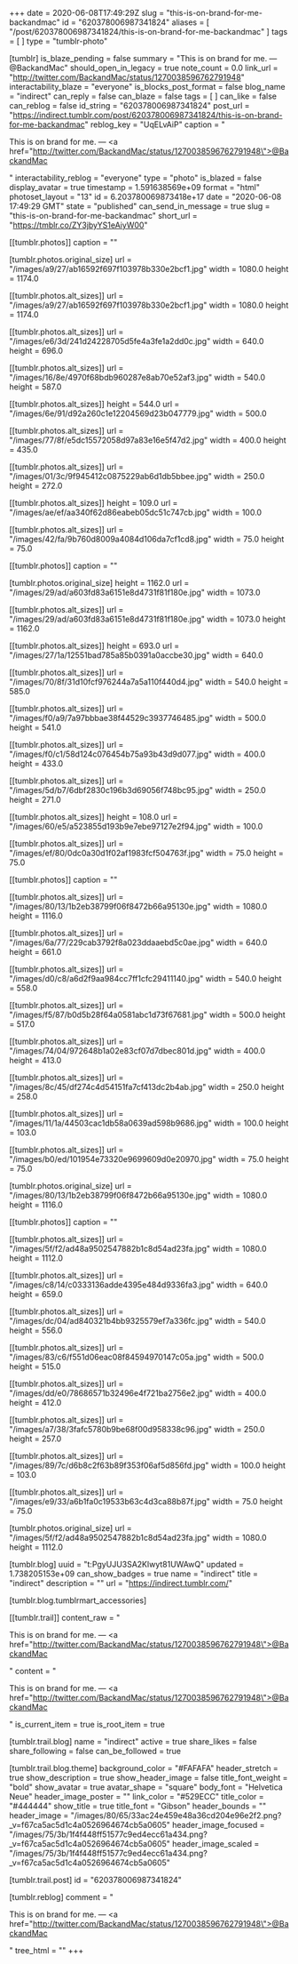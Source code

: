 +++
date = 2020-06-08T17:49:29Z
slug = "this-is-on-brand-for-me-backandmac"
id = "620378006987341824"
aliases = [ "/post/620378006987341824/this-is-on-brand-for-me-backandmac" ]
tags = [ ]
type = "tumblr-photo"

[tumblr]
is_blaze_pending = false
summary = "This is on brand for me. — @BackandMac"
should_open_in_legacy = true
note_count = 0.0
link_url = "http://twitter.com/BackandMac/status/1270038596762791948"
interactability_blaze = "everyone"
is_blocks_post_format = false
blog_name = "indirect"
can_reply = false
can_blaze = false
tags = [ ]
can_like = false
can_reblog = false
id_string = "620378006987341824"
post_url = "https://indirect.tumblr.com/post/620378006987341824/this-is-on-brand-for-me-backandmac"
reblog_key = "UqELvAiP"
caption = "<p>This is on brand for me. — <a href=\"http://twitter.com/BackandMac/status/1270038596762791948\">@BackandMac</a></p>"
interactability_reblog = "everyone"
type = "photo"
is_blazed = false
display_avatar = true
timestamp = 1.591638569e+09
format = "html"
photoset_layout = "13"
id = 6.203780069873418e+17
date = "2020-06-08 17:49:29 GMT"
state = "published"
can_send_in_message = true
slug = "this-is-on-brand-for-me-backandmac"
short_url = "https://tmblr.co/ZY3jbyYS1eAiyW00"

[[tumblr.photos]]
caption = ""

[tumblr.photos.original_size]
url = "/images/a9/27/ab16592f697f103978b330e2bcf1.jpg"
width = 1080.0
height = 1174.0

[[tumblr.photos.alt_sizes]]
url = "/images/a9/27/ab16592f697f103978b330e2bcf1.jpg"
width = 1080.0
height = 1174.0

[[tumblr.photos.alt_sizes]]
url = "/images/e6/3d/241d24228705d5fe4a3fe1a2dd0c.jpg"
width = 640.0
height = 696.0

[[tumblr.photos.alt_sizes]]
url = "/images/16/8e/4970f68bdb960287e8ab70e52af3.jpg"
width = 540.0
height = 587.0

[[tumblr.photos.alt_sizes]]
height = 544.0
url = "/images/6e/91/d92a260c1e12204569d23b047779.jpg"
width = 500.0

[[tumblr.photos.alt_sizes]]
url = "/images/77/8f/e5dc15572058d97a83e16e5f47d2.jpg"
width = 400.0
height = 435.0

[[tumblr.photos.alt_sizes]]
url = "/images/01/3c/9f945412c0875229ab6d1db5bbee.jpg"
width = 250.0
height = 272.0

[[tumblr.photos.alt_sizes]]
height = 109.0
url = "/images/ae/ef/aa340f62d86eabeb05dc51c747cb.jpg"
width = 100.0

[[tumblr.photos.alt_sizes]]
url = "/images/42/fa/9b760d8009a4084d106da7cf1cd8.jpg"
width = 75.0
height = 75.0

[[tumblr.photos]]
caption = ""

[tumblr.photos.original_size]
height = 1162.0
url = "/images/29/ad/a603fd83a6151e8d4731f81f180e.jpg"
width = 1073.0

[[tumblr.photos.alt_sizes]]
url = "/images/29/ad/a603fd83a6151e8d4731f81f180e.jpg"
width = 1073.0
height = 1162.0

[[tumblr.photos.alt_sizes]]
height = 693.0
url = "/images/27/1a/12551bad785a85b0391a0accbe30.jpg"
width = 640.0

[[tumblr.photos.alt_sizes]]
url = "/images/70/8f/31d10fcf976244a7a5a110f440d4.jpg"
width = 540.0
height = 585.0

[[tumblr.photos.alt_sizes]]
url = "/images/f0/a9/7a97bbbae38f44529c3937746485.jpg"
width = 500.0
height = 541.0

[[tumblr.photos.alt_sizes]]
url = "/images/f0/c1/58d124c076454b75a93b43d9d077.jpg"
width = 400.0
height = 433.0

[[tumblr.photos.alt_sizes]]
url = "/images/5d/b7/6dbf2830c196b3d69056f748bc95.jpg"
width = 250.0
height = 271.0

[[tumblr.photos.alt_sizes]]
height = 108.0
url = "/images/60/e5/a523855d193b9e7ebe97127e2f94.jpg"
width = 100.0

[[tumblr.photos.alt_sizes]]
url = "/images/ef/80/0dc0a30d1f02af1983fcf504763f.jpg"
width = 75.0
height = 75.0

[[tumblr.photos]]
caption = ""

[[tumblr.photos.alt_sizes]]
url = "/images/80/13/1b2eb38799f06f8472b66a95130e.jpg"
width = 1080.0
height = 1116.0

[[tumblr.photos.alt_sizes]]
url = "/images/6a/77/229cab3792f8a023ddaaebd5c0ae.jpg"
width = 640.0
height = 661.0

[[tumblr.photos.alt_sizes]]
url = "/images/d0/c8/a6d2f9aa984cc7ff1cfc29411140.jpg"
width = 540.0
height = 558.0

[[tumblr.photos.alt_sizes]]
url = "/images/f5/87/b0d5b28f64a0581abc1d73f67681.jpg"
width = 500.0
height = 517.0

[[tumblr.photos.alt_sizes]]
url = "/images/74/04/972648b1a02e83cf07d7dbec801d.jpg"
width = 400.0
height = 413.0

[[tumblr.photos.alt_sizes]]
url = "/images/8c/45/df274c4d54151fa7cf413dc2b4ab.jpg"
width = 250.0
height = 258.0

[[tumblr.photos.alt_sizes]]
url = "/images/11/1a/44503cac1db58a0639ad598b9686.jpg"
width = 100.0
height = 103.0

[[tumblr.photos.alt_sizes]]
url = "/images/b0/ed/101954e73320e9699609d0e20970.jpg"
width = 75.0
height = 75.0

[tumblr.photos.original_size]
url = "/images/80/13/1b2eb38799f06f8472b66a95130e.jpg"
width = 1080.0
height = 1116.0

[[tumblr.photos]]
caption = ""

[[tumblr.photos.alt_sizes]]
url = "/images/5f/f2/ad48a9502547882b1c8d54ad23fa.jpg"
width = 1080.0
height = 1112.0

[[tumblr.photos.alt_sizes]]
url = "/images/c8/14/c0333136adde4395e484d9336fa3.jpg"
width = 640.0
height = 659.0

[[tumblr.photos.alt_sizes]]
url = "/images/dc/04/ad840321b4bb9325579ef7a336fc.jpg"
width = 540.0
height = 556.0

[[tumblr.photos.alt_sizes]]
url = "/images/83/c6/f551d06eac08f84594970147c05a.jpg"
width = 500.0
height = 515.0

[[tumblr.photos.alt_sizes]]
url = "/images/dd/e0/78686571b32496e4f721ba2756e2.jpg"
width = 400.0
height = 412.0

[[tumblr.photos.alt_sizes]]
url = "/images/a7/38/3fafc5780b9be68f00d958338c96.jpg"
width = 250.0
height = 257.0

[[tumblr.photos.alt_sizes]]
url = "/images/89/7c/d6b8c2f63b89f353f06af5d856fd.jpg"
width = 100.0
height = 103.0

[[tumblr.photos.alt_sizes]]
url = "/images/e9/33/a6b1fa0c19533b63c4d3ca88b87f.jpg"
width = 75.0
height = 75.0

[tumblr.photos.original_size]
url = "/images/5f/f2/ad48a9502547882b1c8d54ad23fa.jpg"
width = 1080.0
height = 1112.0

[tumblr.blog]
uuid = "t:PgyUJU3SA2Klwyt81UWAwQ"
updated = 1.738205153e+09
can_show_badges = true
name = "indirect"
title = "indirect"
description = ""
url = "https://indirect.tumblr.com/"

[tumblr.blog.tumblrmart_accessories]

[[tumblr.trail]]
content_raw = "<p>This is on brand for me. — <a href=\"http://twitter.com/BackandMac/status/1270038596762791948\">@BackandMac</a></p>"
content = "<p>This is on brand for me. &mdash; <a href=\"http://twitter.com/BackandMac/status/1270038596762791948\">@BackandMac</a></p>"
is_current_item = true
is_root_item = true

[tumblr.trail.blog]
name = "indirect"
active = true
share_likes = false
share_following = false
can_be_followed = true

[tumblr.trail.blog.theme]
background_color = "#FAFAFA"
header_stretch = true
show_description = true
show_header_image = false
title_font_weight = "bold"
show_avatar = true
avatar_shape = "square"
body_font = "Helvetica Neue"
header_image_poster = ""
link_color = "#529ECC"
title_color = "#444444"
show_title = true
title_font = "Gibson"
header_bounds = ""
header_image = "/images/80/65/33ac24e459e48a36cd204e96e2f2.png?_v=f67ca5ac5d1c4a0526964674cb5a0605"
header_image_focused = "/images/75/3b/1f4f448ff51577c9ed4ecc61a434.png?_v=f67ca5ac5d1c4a0526964674cb5a0605"
header_image_scaled = "/images/75/3b/1f4f448ff51577c9ed4ecc61a434.png?_v=f67ca5ac5d1c4a0526964674cb5a0605"

[tumblr.trail.post]
id = "620378006987341824"

[tumblr.reblog]
comment = "<p>This is on brand for me. — <a href=\"http://twitter.com/BackandMac/status/1270038596762791948\">@BackandMac</a></p>"
tree_html = ""
+++
